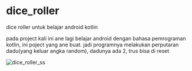 # dice_roller
dice roller untuk belajar android kotlin

pada project kali ini ane lagi belajar android dengan bahasa pemrograman kotlin, ini poject yang ane buat.
jadi programnya melakukan perputaran dadu(yang keluar angka random), dadunya ada 2, trus bisa di reset


![dice_roller_ss](https://user-images.githubusercontent.com/20149660/75840792-a46e7480-5dfe-11ea-98c7-083d9e971b5e.jpeg)
